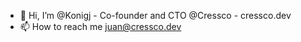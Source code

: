 - 👋 Hi, I’m @Konigj - Co-founder and CTO @Cressco - cressco.dev
- 📫 How to reach me juan@cressco.dev
